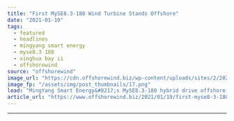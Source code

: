 ```yaml
---
title: "First MySE8.3-180 Wind Turbine Stands Offshore"
date: "2021-01-19"
tags: 
  - featured
  - headlines
  - mingyang smart energy
  - myse8.3 180
  - xinghua bay ii
  - offshorewind
source: "offshorewind"
image_url: "https://cdn.offshorewind.biz/wp-content/uploads/sites/2/2021/01/19090010/First-MySE8.3-180-Wind-Turbine-Stands-Offshore.png"
image_fp: "/assets/img/post_thumbnails/17.png"
lead: "MingYang Smart Energy&#8217;s MySE8.3-180 hybrid drive offshore wind turbine has made its debut at"
article_url: "https://www.offshorewind.biz/2021/01/19/first-myse8-3-180-wind-turbine-stands-offshore/"
---
```


---
